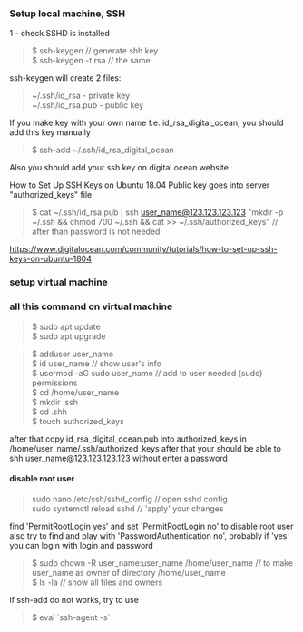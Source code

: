 ### Setup local machine, SSH

1 - check SSHD is installed

> $ ssh-keygen // generate shh key \
> $ ssh-keygen -t rsa // the same

ssh-keygen will create 2 files:
> ~/.ssh/id_rsa - private key \
> ~/.ssh/id_rsa.pub - public key

If you make key with your own name f.e. id_rsa_digital_ocean, you should add this key manually
> $ ssh-add ~/.ssh/id_rsa_digital_ocean

Also you should add your ssh key on digital ocean website

How to Set Up SSH Keys on Ubuntu 18.04
Public key goes into server "authorized_keys" file
> $ cat ~/.ssh/id_rsa.pub | ssh user_name@123.123.123.123 "mkdir -p ~/.ssh && chmod 700 ~/.ssh && cat >> ~/.ssh/authorized_keys" // after than password is not needed

https://www.digitalocean.com/community/tutorials/how-to-set-up-ssh-keys-on-ubuntu-1804

### setup virtual machine

### all this command on virtual machine
> $ sudo apt update \
> $ sudo apt upgrade

> $ adduser user_name \
> $ id user_name // show user's info \
> $ usermod -aG sudo user_name // add to user needed (sudo) permissions \
> $ cd /home/user_name \
> $ mkdir .ssh \
> $ cd .shh \
> $ touch authorized_keys

after that copy id_rsa_digital_ocean.pub into authorized_keys in /home/user_name/.ssh/authorized_keys
after that your should be able to shh user_name@123.123.123.123 without enter a password

#### disable root user

> sudo nano /etc/ssh/sshd_config // open sshd config \
> sudo systemctl reload sshd // 'apply' your changes

find 'PermitRootLogin yes' and set 'PermitRootLogin no' to disable root user
also try to find and play with 'PasswordAuthentication no', probably if 'yes' you can login with login and password

> $ sudo chown -R user_name:user_name /home/user_name // to make user_name as owner of directory /home/user_name \
> $ ls -la // show all files and owners

if ssh-add do not works, try to use
> $ eval \`ssh-agent -s\`

